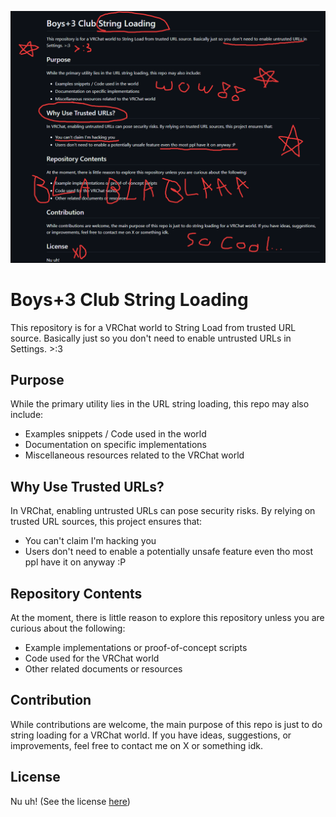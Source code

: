 ![README.md](readme.png)

# Boys+3 Club String Loading
This repository is for a VRChat world to String Load from trusted URL source. Basically just so you don't need to enable untrusted URLs in Settings. >:3

## Purpose
While the primary utility lies in the URL string loading, this repo may also include:

- Examples snippets / Code used in the world
- Documentation on specific implementations
- Miscellaneous resources related to the VRChat world

## Why Use Trusted URLs?
In VRChat, enabling untrusted URLs can pose security risks. By relying on trusted URL sources, this project ensures that:

- You can't claim I'm hacking you
- Users don't need to enable a potentially unsafe feature even tho most ppl have it on anyway :P

## Repository Contents
At the moment, there is little reason to explore this repository unless you are curious about the following:

- Example implementations or proof-of-concept scripts
- Code used for the VRChat world
- Other related documents or resources

## Contribution
While contributions are welcome, the main purpose of this repo is just to do string loading for a VRChat world. If you have ideas, suggestions, or improvements, feel free to contact me on X or something idk.

## License
Nu uh! (See the license [here](./LICENSE))

